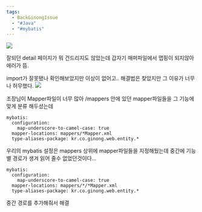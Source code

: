 ```yaml
---
tags:
  - BackGinongIssue
  - "#Java"
  - "#mybatis"
---
```


![](https://i.imgur.com/4CXNy5h.png)

잘되던 detail 페이지가 뭐 건드리지도 않았는데 갑자기 매퍼파일에서 맵핑이 되지않아 에러가 뜸.

import가 잘못됐나 확인해보았지만 이상이 없어고.. 해결법은 찾았지만 그 이유가 너무나 허무했다.
![](https://i.imgur.com/NKT7m3r.png)

조장님이 Mapper파일이 너무 많아 /mappers 안에 있던 mapper파일들을 그 기능에 맞게 분류 해두셨는데 

```
mybatis:  
  configuration:  
    map-underscore-to-camel-case: true  
  mapper-locations: mappers/*Mapper.xml  
  type-aliases-package: kr.co.ginong.web.entity.*
```

우리의 mybatis 설정은 mappers 상위에 mapper파일들을 지정해뒀는데 중간에 기능별 경로가 생겨 읽어 줄수 없었던것이다...

```
mybatis:  
  configuration:  
    map-underscore-to-camel-case: true  
  mapper-locations: mappers/*/*Mapper.xml  
  type-aliases-package: kr.co.ginong.web.entity.*

```

중간 경로를 추가해줘서 해결